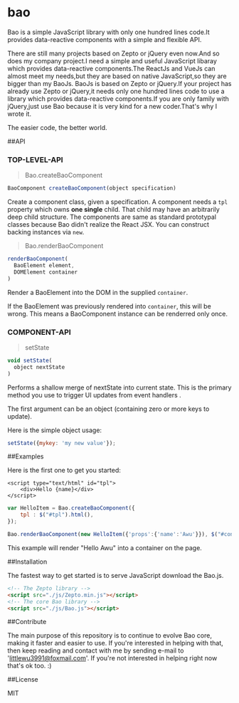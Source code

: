 # bao
Bao is a simple JavaScript library with only one hundred lines code.It provides data-reactive components with a simple and flexible API.

There are still many projects based on Zepto or jQuery even now.And so does my company project.I need a simple and useful JavaScript libaray which provides data-reactive components.The ReactJs and VueJs can almost meet my needs,but they are based on native JavaScript,so they are bigger than my BaoJs.
BaoJs is based on Zepto or jQuery.If your project has already use Zepto or jQuery,it needs only one hundred lines code to use a library which provides data-reactive components.If you are only family with jQuery,just use Bao because it is very kind for a new coder.That's why I wrote it.

The easier code, the better world.

##API

### TOP-LEVEL-API

> Bao.createBaoComponent

```javascript
BaoComponent createBaoComponent(object specification)
```

Create a component class, given a specification. A component needs a `tpl` property which owns **one single** child. That child may have an arbitrarily deep child structure. The components are same as standard prototypal classes because Bao didn't realize the React JSX. You can construct backing instances via `new`.


> Bao.renderBaoComponent

```javascript
renderBaoComponent(
  BaoElement element,
  DOMElement container
)
```

Render a BaoElement into the DOM in the supplied `container`.

If the BaoElement was previously rendered into `container`, this will be wrong. This means a BaoComponent instance can be renderred only once.

### COMPONENT-API

> setState

```javascript
void setState(
  object nextState
)
```
Performs a shallow merge of nextState into current state. This is the primary method you use to trigger UI updates from event handlers .

The first argument can be an object (containing zero or more keys to update).

Here is the simple object usage:

```javascript
setState({mykey: 'my new value'});
```

##Examples

Here is the first one to get you started:

```tpl
<script type="text/html" id="tpl">
    <div>Hello {name}</div>
</script>
```

```js
var HelloItem = Bao.createBaoComponent({
    tpl : $("#tpl").html(),
});

Bao.renderBaoComponent(new HelloItem({'props':{'name':'Awu'}}), $("#container"));
```

This example will render "Hello Awu" into a container on the page.

##Installation

The fastest way to get started is to serve JavaScript download the Bao.js.
```html
<!-- The Zepto library -->
<script src="./js/Zepto.min.js"></script>
<!-- The core Bao library -->
<script src="./js/Bao.js"></script>
```

##Contribute

The main purpose of this repository is to continue to evolve Bao core, making it faster and easier to use. If you're interested in helping with that, then keep reading and contact with me by sending e-mail to 'littlewu3991@foxmail.com'. If you're not interested in helping right now that's ok too. :)

##License

MIT
